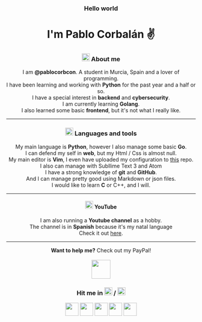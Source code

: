 <h3 align="center">Hello world</h3>
<h1 align="center">I'm Pablo Corbalán ✌️</h1>

<h3 align="center"><img src="https://www.flaticon.es/svg/static/icons/svg/199/199316.svg" width="21px"> About me</h3>
<p align="center">I am <strong>@pablocorbcon</strong>. A student in Murcia, Spain and a lover of programming.<br>I have been learning and working with <strong>Python</strong> for the past year and a half or so.<br>I have a special interest in <strong>backend</strong> and <strong>cybersecurity</strong>.<br>I am currently learning <strong>Golang</strong>.<br>I also learned some basic <strong>frontend</strong>, but it's not what I really like.<br></p>

---

<h3 align="center"><img src="https://www.flaticon.es/svg/static/icons/svg/3652/3652501.svg" width="21px"> Languages and tools</h3>
<p align="center">My main language is <strong>Python</strong>, however I also manage some basic <strong>Go</strong>.<br>I can defend my self in <strong>web</strong>, but my Html / Css is almost null.<br>My main editor is <strong>Vim</strong>, I even have uploaded my configuration to <a href="https://github.com/PabloCorbCon/vim-config">this</a> repo.<br>I also can manage with Subllime Text 3 and Atom<br>I have a strong knowledge of <strong>git</strong> and <strong>GitHub</strong>.<br>And I can manage pretty good using Markdown or json files.<br>I would like to learn <strong>C</strong> or C++, and I will.</p>

---

<h4 align="center"><a href="https://www.youtube.com/channel/UCYawvF7GUx2eo2QUbtfdtAg?"><img src="https://www.flaticon.es/svg/static/icons/svg/1384/1384060.svg" width="21px"></a> YouTube</h4>
<p align="center">I am also running a <strong>Youtube channel</strong> as a hobby.<br>The channel is in <strong>Spanish</strong> because it's my natal language<br> Check it out <a href="https://www.youtube.com/channel/UCYawvF7GUx2eo2QUbtfdtAg?view_as=subscriber">here</a>.</p>

<!-- YOUTUBE:START -->
<!-- YOUTUBE:END -->

---

<p align="center"><strong>Want to help me?</strong> Check out my PayPal!<br><br><a href="https://paypal.me/pablocorbcon"><img width="50px" src="https://www.flaticon.es/svg/static/icons/svg/985/985680.svg"></a>
</p>

<h3 align="center">Hit me in <img src="https://www.flaticon.es/svg/static/icons/svg/197/197593.svg" width="21px"> / <img src="https://www.flaticon.es/svg/static/icons/svg/197/197374.svg" width="21px"></h3>

<p align="center">
  <a href="https://twitter.com/pablocorbcon"><img src="https://www.flaticon.es/svg/static/icons/svg/733/733579.svg" width="35px"></a>
  <a href="https://www.youtube.com/channel/UCYawvF7GUx2eo2QUbtfdtAg?"><img src="https://www.flaticon.es/svg/static/icons/svg/1384/1384060.svg" width="35px"></a>
  <a href="https://t.me/pablocorbcon"><img src="https://www.flaticon.es/svg/static/icons/svg/2111/2111370.svg" width="35px"></a>
  <a href="https://reddit.com/u/ProgsNYX_"><img src="https://www.flaticon.es/svg/static/icons/svg/2111/2111589.svg" width="35px"></a>
  <a href="https://t.me/pablocorbcon"><img src="https://www.flaticon.es/svg/static/icons/svg/2111/2111644.svg" width="35px"></a>
</p>
